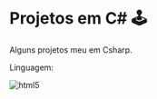 # Projetos em C# 🕹️
<p>
Alguns projetos meu em Csharp.
</p>
<p>
Linguagem:
</p>
<div style="display: inline_block">
  <img aling="center" alt="html5" src="https://img.shields.io/badge/SHARP-2B2728?style=for-the-badge&logo=C&logoColor=AF69CD"/>
</div>
